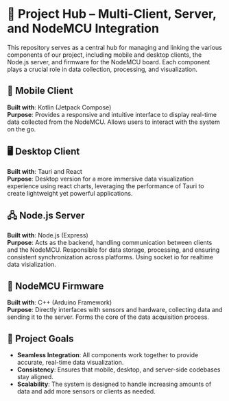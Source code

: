 # 📡 Project Hub – Multi-Client, Server, and NodeMCU Integration  

This repository serves as a central hub for managing and linking the various components of our project, including mobile and desktop clients, the Node.js server, and firmware for the NodeMCU board. Each component plays a crucial role in data collection, processing, and visualization.  

## 📱 Mobile Client  
**Built with**: Kotlin (Jetpack Compose)  
**Purpose**: Provides a responsive and intuitive interface to display real-time data collected from the NodeMCU. Allows users to interact with the system on the go.  

## 🖥️ Desktop Client  
**Built with**: Tauri and React  
**Purpose**: Desktop version for a more immersive data visualization experience using react charts, leveraging the performance of Tauri to create lightweight yet powerful applications.

## 🖧 Node.js Server  
**Built with**: Node.js (Express)  
**Purpose**: Acts as the backend, handling communication between clients and the NodeMCU. Responsible for data storage, processing, and ensuring consistent synchronization across platforms. Using socket io for realtime data visialization.  

## 🔌 NodeMCU Firmware  
**Built with**: C++ (Arduino Framework)  
**Purpose**: Directly interfaces with sensors and hardware, collecting data and sending it to the server. Forms the core of the data acquisition process.  

## 🔗 Project Goals  
- **Seamless Integration**: All components work together to provide accurate, real-time data visualization.  
- **Consistency**: Ensures that mobile, desktop, and server-side codebases stay aligned.  
- **Scalability**: The system is designed to handle increasing amounts of data and add more sensors or clients as needed.  
